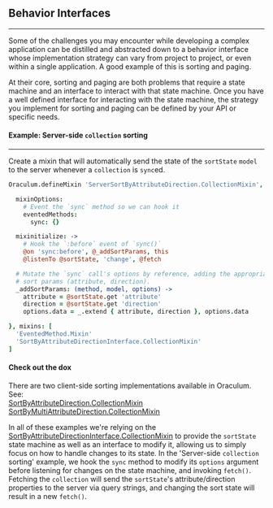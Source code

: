 Behavior Interfaces
-------------------
-------------------

Some of the challenges you may encounter while developing a complex application can be distilled and abstracted down to a behavior interface whose implementation strategy can vary from project to project, or even within a single application. A good example of this is sorting and paging.

At their core, sorting and paging are both problems that require a state machine and an interface to interact with that state machine. Once you have a well defined interface for interacting with the state machine, the strategy you implement for sorting and paging can be defined by your API or specific needs.

#### Example: Server-side `collection` sorting
----------------------------------------------

Create a mixin that will automatically send the state of the `sortState` `model` to the server whenever a `collection` is `sync`ed.

```coffeescript
Oraculum.defineMixin 'ServerSortByAttributeDirection.CollectionMixin', {

  mixinOptions:
    # Event the `sync` method so we can hook it
    eventedMethods:
      sync: {}

  mixinitialize: ->
    # Hook the `:before` event of `sync()`
    @on 'sync:before', @_addSortParams, this
    @listenTo @sortState, 'change', @fetch

  # Mutate the `sync` call's options by reference, adding the appropriate
  # sort params (attribute, direction).
  _addSortParams: (method, model, options) ->
    attribute = @sortState.get 'attribute'
    direction = @sortState.get 'direction'
    options.data = _.extend { attribute, direction }, options.data

}, mixins: [
  'EventedMethod.Mixin'
  'SortByAttributeDirectionInterface.CollectionMixin'
]
```

<div class="alert alert-info text-center">
  <h4>Check out the dox</h4>
  There are two client-side sorting implementations available in Oraculum. See:
  <br/>
  <a href="/docs/src/models/mixins/sort-by-attribute-direction.coffee.html" target="_blank" rel="external">SortByAttributeDirection.CollectionMixin</a>
  <br/>
  <a href="/docs/src/models/mixins/sort-by-multi-attribute-direction.coffee.html" target="_blank" rel="external">SortByMultiAttributeDirection.CollectionMixin</a>
</div>

In all of these examples we're relying on the <a href="/docs/src/models/mixins/sort-by-attribute-direction-interface.coffee.html" target="_blank" rel="external">SortByAttributeDirectionInterface.CollectionMixin</a> to provide the `sortState` state machine as well as an interface to modify it, allowing us to simply focus on how to handle changes to its state. In the 'Server-side `collection` sorting' example, we hook the `sync` method to modify its `options` argument before listening for changes on the state machine, and invoking `fetch()`. Fetching the `collection` will send the `sortState`'s attribute/direction properties to the server via query strings, and changing the sort state will result in a new `fetch()`.
